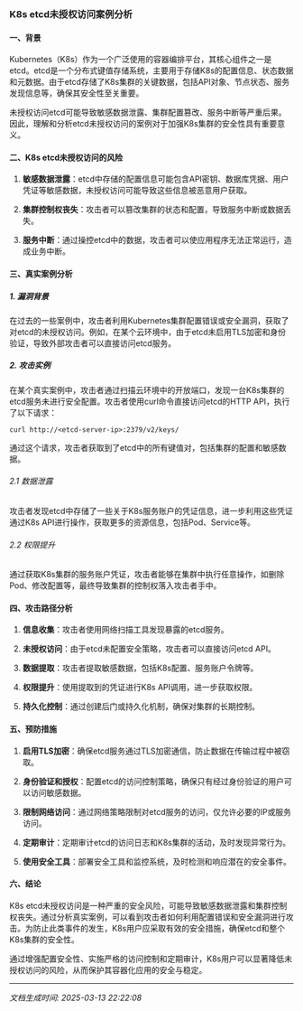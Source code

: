 ### K8s etcd未授权访问案例分析

#### 一、背景

Kubernetes（K8s）作为一个广泛使用的容器编排平台，其核心组件之一是etcd。etcd是一个分布式键值存储系统，主要用于存储K8s的配置信息、状态数据和元数据。由于etcd存储了K8s集群的关键数据，包括API对象、节点状态、服务发现信息等，确保其安全性至关重要。

未授权访问etcd可能导致敏感数据泄露、集群配置篡改、服务中断等严重后果。因此，理解和分析etcd未授权访问的案例对于加强K8s集群的安全性具有重要意义。

#### 二、K8s etcd未授权访问的风险

1. **敏感数据泄露**：etcd中存储的配置信息可能包含API密钥、数据库凭据、用户凭证等敏感数据，未授权访问可能导致这些信息被恶意用户获取。

2. **集群控制权丧失**：攻击者可以篡改集群的状态和配置，导致服务中断或数据丢失。

3. **服务中断**：通过操控etcd中的数据，攻击者可以使应用程序无法正常运行，造成业务中断。

#### 三、真实案例分析

##### 1. 漏洞背景

在过去的一些案例中，攻击者利用Kubernetes集群配置错误或安全漏洞，获取了对etcd的未授权访问。例如，在某个云环境中，由于etcd未启用TLS加密和身份验证，导致外部攻击者可以直接访问etcd服务。

##### 2. 攻击实例

在某个真实案例中，攻击者通过扫描云环境中的开放端口，发现一台K8s集群的etcd服务未进行安全配置。攻击者使用curl命令直接访问etcd的HTTP API，执行了以下请求：

```
curl http://<etcd-server-ip>:2379/v2/keys/
```

通过这个请求，攻击者获取到了etcd中的所有键值对，包括集群的配置和敏感数据。

###### 2.1 数据泄露

攻击者发现etcd中存储了一些关于K8s服务账户的凭证信息，进一步利用这些凭证通过K8s API进行操作，获取更多的资源信息，包括Pod、Service等。

###### 2.2 权限提升

通过获取K8s集群的服务账户凭证，攻击者能够在集群中执行任意操作，如删除Pod、修改配置等，最终导致集群的控制权落入攻击者手中。

#### 四、攻击路径分析

1. **信息收集**：攻击者使用网络扫描工具发现暴露的etcd服务。

2. **未授权访问**：由于etcd未配置安全策略，攻击者可以直接访问etcd API。

3. **数据提取**：攻击者提取敏感数据，包括K8s配置、服务账户令牌等。

4. **权限提升**：使用提取到的凭证进行K8s API调用，进一步获取权限。

5. **持久化控制**：通过创建后门或持久化机制，确保对集群的长期控制。

#### 五、预防措施

1. **启用TLS加密**：确保etcd服务通过TLS加密通信，防止数据在传输过程中被窃取。

2. **身份验证和授权**：配置etcd的访问控制策略，确保只有经过身份验证的用户可以访问敏感数据。

3. **限制网络访问**：通过网络策略限制对etcd服务的访问，仅允许必要的IP或服务访问。

4. **定期审计**：定期审计etcd的访问日志和K8s集群的活动，及时发现异常行为。

5. **使用安全工具**：部署安全工具和监控系统，及时检测和响应潜在的安全事件。

#### 六、结论

K8s etcd未授权访问是一种严重的安全风险，可能导致敏感数据泄露和集群控制权丧失。通过分析真实案例，可以看到攻击者如何利用配置错误和安全漏洞进行攻击。为防止此类事件的发生，K8s用户应采取有效的安全措施，确保etcd和整个K8s集群的安全性。

通过增强配置安全性、实施严格的访问控制和定期审计，K8s用户可以显著降低未授权访问的风险，从而保护其容器化应用的安全与稳定。

---

*文档生成时间: 2025-03-13 22:22:08*











